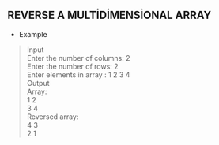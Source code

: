 ## REVERSE A MULTİDİMENSİONAL ARRAY  

* Example  

> Input  
> Enter the number of columns: 2  
> Enter the number of rows: 2  
> Enter elements in array : 1 2 3 4  
> Output  
> Array:  
  1  2   
  3  4   
> Reversed array:  
  4  3  
  2  1  
